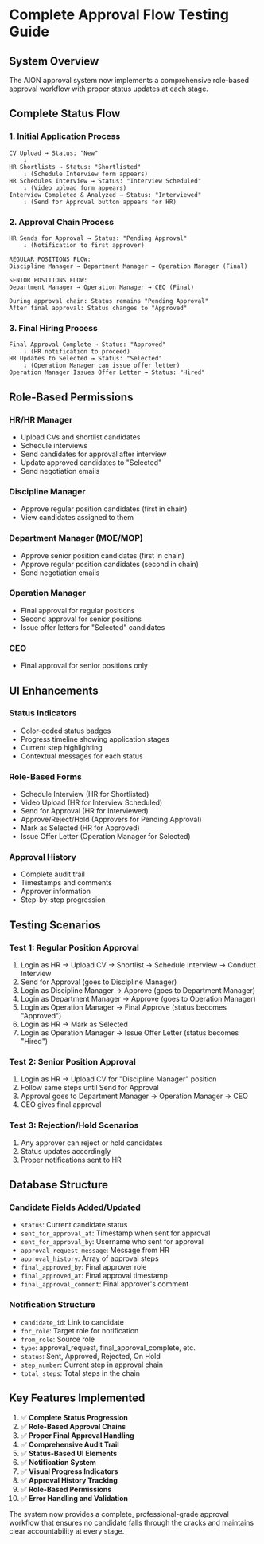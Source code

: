 # Complete Approval Flow Testing Guide

## System Overview
The AION approval system now implements a comprehensive role-based approval workflow with proper status updates at each stage.

## Complete Status Flow

### 1. Initial Application Process
```
CV Upload → Status: "New"
    ↓
HR Shortlists → Status: "Shortlisted" 
    ↓ (Schedule Interview form appears)
HR Schedules Interview → Status: "Interview Scheduled"
    ↓ (Video upload form appears)
Interview Completed & Analyzed → Status: "Interviewed"
    ↓ (Send for Approval button appears for HR)
```

### 2. Approval Chain Process
```
HR Sends for Approval → Status: "Pending Approval"
    ↓ (Notification to first approver)

REGULAR POSITIONS FLOW:
Discipline Manager → Department Manager → Operation Manager (Final)

SENIOR POSITIONS FLOW:
Department Manager → Operation Manager → CEO (Final)

During approval chain: Status remains "Pending Approval"
After final approval: Status changes to "Approved"
```

### 3. Final Hiring Process
```
Final Approval Complete → Status: "Approved"
    ↓ (HR notification to proceed)
HR Updates to Selected → Status: "Selected"
    ↓ (Operation Manager can issue offer letter)
Operation Manager Issues Offer Letter → Status: "Hired"
```

## Role-Based Permissions

### HR/HR Manager
- Upload CVs and shortlist candidates
- Schedule interviews
- Send candidates for approval after interview
- Update approved candidates to "Selected"
- Send negotiation emails

### Discipline Manager
- Approve regular position candidates (first in chain)
- View candidates assigned to them

### Department Manager (MOE/MOP)
- Approve senior position candidates (first in chain)
- Approve regular position candidates (second in chain)
- Send negotiation emails

### Operation Manager
- Final approval for regular positions
- Second approval for senior positions
- Issue offer letters for "Selected" candidates

### CEO
- Final approval for senior positions only

## UI Enhancements

### Status Indicators
- Color-coded status badges
- Progress timeline showing application stages
- Current step highlighting
- Contextual messages for each status

### Role-Based Forms
- Schedule Interview (HR for Shortlisted)
- Video Upload (HR for Interview Scheduled)
- Send for Approval (HR for Interviewed)
- Approve/Reject/Hold (Approvers for Pending Approval)
- Mark as Selected (HR for Approved)
- Issue Offer Letter (Operation Manager for Selected)

### Approval History
- Complete audit trail
- Timestamps and comments
- Approver information
- Step-by-step progression

## Testing Scenarios

### Test 1: Regular Position Approval
1. Login as HR → Upload CV → Shortlist → Schedule Interview → Conduct Interview
2. Send for Approval (goes to Discipline Manager)
3. Login as Discipline Manager → Approve (goes to Department Manager)
4. Login as Department Manager → Approve (goes to Operation Manager)
5. Login as Operation Manager → Final Approve (status becomes "Approved")
6. Login as HR → Mark as Selected
7. Login as Operation Manager → Issue Offer Letter (status becomes "Hired")

### Test 2: Senior Position Approval
1. Login as HR → Upload CV for "Discipline Manager" position
2. Follow same steps until Send for Approval
3. Approval goes to Department Manager → Operation Manager → CEO
4. CEO gives final approval

### Test 3: Rejection/Hold Scenarios
1. Any approver can reject or hold candidates
2. Status updates accordingly
3. Proper notifications sent to HR

## Database Structure

### Candidate Fields Added/Updated
- `status`: Current candidate status
- `sent_for_approval_at`: Timestamp when sent for approval
- `sent_for_approval_by`: Username who sent for approval
- `approval_request_message`: Message from HR
- `approval_history`: Array of approval steps
- `final_approved_by`: Final approver role
- `final_approved_at`: Final approval timestamp
- `final_approval_comment`: Final approver's comment

### Notification Structure
- `candidate_id`: Link to candidate
- `for_role`: Target role for notification
- `from_role`: Source role
- `type`: approval_request, final_approval_complete, etc.
- `status`: Sent, Approved, Rejected, On Hold
- `step_number`: Current step in approval chain
- `total_steps`: Total steps in the chain

## Key Features Implemented

1. ✅ **Complete Status Progression**
2. ✅ **Role-Based Approval Chains**
3. ✅ **Proper Final Approval Handling**
4. ✅ **Comprehensive Audit Trail**
5. ✅ **Status-Based UI Elements**
6. ✅ **Notification System**
7. ✅ **Visual Progress Indicators**
8. ✅ **Approval History Tracking**
9. ✅ **Role-Based Permissions**
10. ✅ **Error Handling and Validation**

The system now provides a complete, professional-grade approval workflow that ensures no candidate falls through the cracks and maintains clear accountability at every stage.
